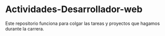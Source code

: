 # Actividades-Desarrollador-web
Este repositorio funciona para colgar las tareas y proyectos que hagamos durante la carrera.
